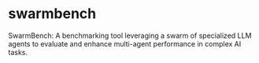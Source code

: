 # swarmbench
SwarmBench: A benchmarking tool leveraging a swarm of specialized LLM agents to evaluate and enhance multi-agent performance in complex AI tasks.
